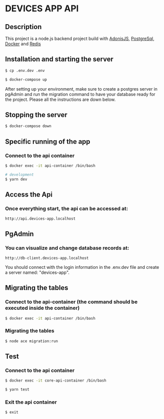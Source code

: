 # DEVICES APP API

## Description

This project is a node.js backend project build with [AdonisJS](https://adonisjs.com/),
[PostgreSql](https://www.postgres.com/), [Docker](https://www.docker.com/) and [Redis](https://redis.io/)


## Installation and starting the server

```bash
$ cp .env.dev .env
```

```bash
$ docker-compose up
```
After setting up your environment, make sure to create a postgres server in pgAdmin and run the migration command to have your
database ready for the project. Please all the instructions are down below.

## Stopping the server

```bash
$ docker-compose down
```

## Specific running of the app

### Connect to the api container

```bash
$ docker exec -it api-container /bin/bash
```

```bash
# development
$ yarn dev
```

## Access the Api
### Once everything start, the api can be accessed at:
```
http://api.devices-app.localhost
```

## PgAdmin
### You can visualize and change database records at:
```
http://db-client.devices-app.localhost
```
You should connect with the login information in the .env.dev file and create a server named: "devices-app".

## Migrating the tables

### Connect to the api-container (the command should be executed inside the container)

```bash
$ docker exec -it api-container /bin/bash
```

### Migrating the tables

```bash
$ node ace migration:run
```

## Test
### Connect to the api container

```bash
$ docker exec -it core-api-container /bin/bash
```

```bash
$ yarn test
```

### Exit the api container

```bash
$ exit
```
